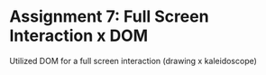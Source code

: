 # Assignment 7: Full Screen Interaction x DOM
Utilized DOM for a full screen interaction (drawing x kaleidoscope)

